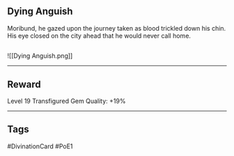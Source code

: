 ## Dying Anguish
Moribund, he gazed upon the journey taken as blood trickled down his chin. His eye closed on the city ahead that he would never call home.
## 
![[Dying Anguish.png]]

---
## Reward
Level 19 Transfigured Gem
Quality: +19%

---
## Tags
#DivinationCard
#PoE1